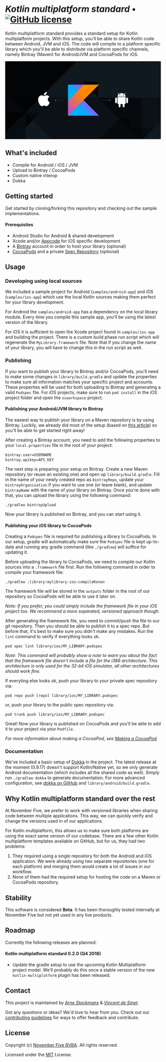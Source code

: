 # *Kotlin multiplatform standard* • [![GitHub license](https://img.shields.io/badge/license-MIT-blue.svg)](LICENSE.txt)

Kotlin multiplatform standard provides a standard setup for Kotlin multiplatform projects. With this setup, you'll be able to share Kotlin code between Android, JVM and iOS. The code will compile to a platform specific library which you'll be able to distribute via platform specific channels, namely Bintray (Maven) for Android/JVM and CocoaPods for iOS.

![Promotional image](screenshots/header.png)



## What's included
- Compile for Android / iOS / JVM
- Upload to Bintray / CocoaPods
- Custom native interop
- Dokka



## Getting started

Get started by cloning/forking this repository and checking out the sample implementations.

#### Prerequisites

- Android Studio for Android & shared development
- Xcode and/or [Appcode](https://www.jetbrains.com/objc/) for iOS specific development
- A [Bintray](https://bintray.com/) account in order to host your library (optional)
- [CocoaPods](https://cocoapods.org) and a private [Spec Repository](https://guides.cocoapods.org/making/private-cocoapods.html) (optional)



## Usage

### Developing using local sources

We included a sample project for Android (`samples/android-app`) and iOS (`samples/ios-app`) which use the local Kotlin sources making them perfect for your library development.

For Android the `samples/android-app` has a dependency on the local library module. Every time you compile this sample app, you'll be using the latest version of the library.

For iOS it is sufficient to open the Xcode project found in `samples/ios-app` and building the project. There is a custom build phase run script which will regenerate the `MyLibrary.framework` file. Note that if you change the name of your library, you will have to change this in the run script as well.

### Publishing

If you want to publish your library to Bintray and/or CocoaPods, you'll need to make some changes in `library/build.gradle` and update the properties to make sure all information matches your specific project and accounts.
These properties will be used for both uploading to Bintray and generating a valid `Podspec` file. For iOS projects, make sure to run `pod install` in the iOS project folder and open the `xcworkspace` project.

#### Publishing your Android/JVM library to Bintray

The easiest way to publish your library on a Maven repository is by using Bintray. Luckily, we already did most of the setup (based on [this article](https://medium.com/@yegor_zatsepin/simple-way-to-publish-your-android-library-to-jcenter-d1e145bacf13)) so you'll be able to get started right away!

After creating a Bintray account, you need to add the following properties to your `local.properties` file in the root of your project:

```
bintray.user=USERNAME
bintray.apikey=API_KEY
```

The next step is preparing your setup on Bintray. Create a new Maven repository (or reuse an existing one) and open up `library/build.gradle`.
Fill in the name of your newly created repo as `bintrayRepo`, update your `bintrayOrganisation` if you want to use one (or leave blank), and update `bintrayName` with the name of your library on Bintray.
Once you're done with that, you can upload the library using the following command:

```
./gradlew bintrayUpload
```

Now your library is published on Bintray, and you can start using it.

#### Publishing your iOS library to CocoaPods

Creating a `Podspec` file is required for publishing a library to CocoaPods. In our setup, gradle will automatically make sure the `Podspec` file is kept up-to-date and running any gradle command (like `./gradlew`) will suffice for updating it.

Before uploading the library to CocoaPods, we need to compile our Kotlin sources into a `.framework` file first.
Run the following command in order to compile your framework file:

```
./gradlew :library:mylibrary-ios:compileKonan
```

The framework file will be stored in the `outputs` folder in the root of our repository so CocoaPods will be able to use it later on.

*Note: If you prefer, you could simply include the framework file in your iOS project too. We recommend a more separated, versioned approach though.*

After generating the framework file, you need to commit/push the file to our git repository. Then you should be able to publish it to a spec repo. But before that, it's best to make sure you didn't make any mistakes. Run the `lint` command to verify if everything looks ok.

```
pod spec lint library/ios/MY_LIBRARY.podspec
```

*Note: This command will probably show a note to warn you about the fact that the framework file doesn't include a file for the i386 architecture. This architecture is only used for the 32-bit iOS simulator, all other architectures should work fine.*

If everyting else looks ok, push your library to your private spec repository via:

```
pod repo push [repo] library/ios/MY_LIBRARY.podspec
```

or, push your library to the public spec repository via:

```
pod trunk push library/ios/MY_LIBRARY.podspec
```

Great! Now your library is published on CocoaPods and you'll be able to add it to your project via your `Podfile`.

*For more information about making a CocoaPod, see [Making a CocoaPod](https://guides.cocoapods.org/making/making-a-cocoapod.html)*

### Documentation

We've included a basic setup of [Dokka](https://github.com/Kotlin/dokka) in the project. The latest release at the moment (0.9.17) doesn't support Kotlin/Native yet, so we only generate Android documentation (which includes all the shared code as well).
Simply run `./gradlew dokka` to generate documentation. For more advanced configuration, see [dokka on GitHub](https://github.com/Kotlin/dokka) and `library/android/build.gradle`.



## Why Kotlin multiplatform standard over the rest

At November Five, we prefer to work with versioned libraries when sharing code between multiple applications. This way, we can quickly verify and change the versions used in of our applications.

For Kotlin multiplatform, this allows us to make sure both platforms are using the exact same version of our codebase. There are a few other Kotlin multiplatform templates available on GitHub, but for us, they had two problems:
1) They required using a single repository for both the Android and iOS application. We were already using two separate repositories (one for each platform) and merging them would create a lot of issues in our workflow.
2) None of them had the required setup for hosting the code on a Maven or CocoaPods repository.



## Stability

This software is considered **Beta**.
It has been thoroughly tested internally at November Five but not yet used in any live products.



## Roadmap

Currently the following releases are planned:

#### Kotlin multiplatform standard 0.2.0 (Q4 2018)
- Update the gradle setup to use the upcoming Kotlin Multiplatform project model. We'll probably do this once a stable version of the new `kotlin-multiplatform` plugin has been released.



## Contact

This project is maintained by [*Arne Stockmans*](https://github.com/Arne517) & [*Vincent de Smet*](https://github.com/vdesmet93).

Got any questions or ideas? We'd love to hear from you. Check out our [contributing guidelines](CONTRIBUTING.md) for ways to offer feedback and contribute.



## License

Copyright (c) [November Five BVBA](https://novemberfive.co). All rights reserved.

Licensed under the [MIT](LICENSE.txt) License.
